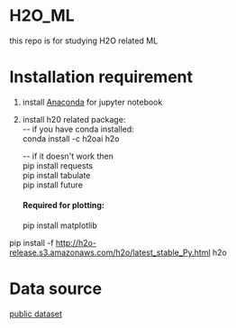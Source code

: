 # H2O_ML
this repo is for studying H2O related ML

# Installation requirement
1. install [Anaconda](https://docs.anaconda.com/free/anaconda/install) for jupyter notebook
2. install h20 related package:<br>
   -- if you have conda installed:<br>
   conda install -c h2oai h2o

   
   -- if it doesn't work then <br>
      pip install requests <br>
      pip install tabulate <br>
      pip install future <br>
 
   #### Required for plotting:
   pip install matplotlib

 pip install -f http://h2o-release.s3.amazonaws.com/h2o/latest_stable_Py.html h2o


# Data source
[public dataset](https://drive.google.com/file/d/1POFNxAwQlYFjrIOhwF45FZH_90g0U4Ed/view?usp=sharing)
